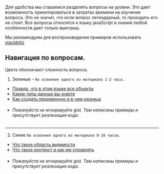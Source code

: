 Для удобства мы стараемся разделять вопросы на уровни. Это дает возможность ориентироваться в затратах времени на изучение вопроса.
Это не значит, что если вопрос легендарный, то проходить его не стоит. Все вопросы относятся к языку javaScript  и знания любой особенности дает только выигрыш.
 
Мы рекомендуем для воспроизведения примеров использовать [stackblitz](https://stackblitz.com) 

## Навигация по вопросам.   
Цвета обозначают сложность вопроса.
1. Зеленые - `На освоение одного из материала 1-2 часа.`
+ [Правда, что в этом языке все объекты](https://github.com/Binatik/answers/blob/main/javaScript/RU/questions/green/everything-object.md)    
+ [Какие типы данных вы знаете](https://github.com/Binatik/answers/blob/main/javaScript/RU/questions/green/types.md)     
+ [Как создать переменную и в чем разница](https://github.com/Binatik/answers/blob/main/javaScript/RU/questions/green/create-variable.md)   
 

- ###### Пожалуйста не игнорируйте gist. Там написаны примеры и присутствует реализация кода.
___
2. Синие `На освоение одного из материала 8-16 часов.`
+ [Что такое область видимости](https://github.com/Binatik/answers/blob/main/javaScript/RU/questions/dark-blue/nesting.md)   
+ [Что такое контекст и как им управлять](https://github.com/Binatik/answers/blob/main/javaScript/RU/questions/dark-blue/this.md)   

- ###### Пожалуйста не игнорируйте gist. Там написаны примеры и присутствует реализация кода.